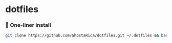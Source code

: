 # dotfiles
### 🔧 One-liner install

```bash
git clone https://github.com/GhostaRica/dotfiles.git ~/.dotfiles && bash ~/.dotfiles/install.sh
```